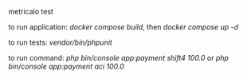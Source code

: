 metricalo test

to run application: _docker compose build_, then _docker compose up -d_

to run tests: _vendor/bin/phpunit_

to run command: _php bin/console app:payment shift4 100.0_ or _php bin/console app:payment aci 100.0_

